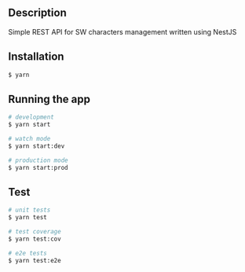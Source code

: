 
## Description

Simple REST API for SW characters management written using NestJS

## Installation

```bash
$ yarn
```

## Running the app

```bash
# development
$ yarn start

# watch mode
$ yarn start:dev

# production mode
$ yarn start:prod
```

## Test

```bash
# unit tests
$ yarn test

# test coverage
$ yarn test:cov

# e2e tests
$ yarn test:e2e
```
